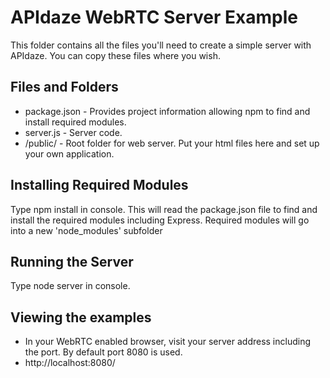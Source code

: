APIdaze WebRTC Server Example
=============================
This folder contains all the files you'll need to create a simple server with APIdaze. You can copy these files where you wish.

Files and Folders
-----------------

- package.json - Provides project information allowing npm to find and install required modules.
- server.js - Server code.
- /public/ - Root folder for web server. Put your html files here and set up your own application.

Installing Required Modules
---------------------------

Type npm install in console.
This will read the package.json file to find and install the required modules including Express.
Required modules will go into a new 'node_modules' subfolder

Running the Server
------------------

Type node server in console.

Viewing the examples
--------------------

- In your WebRTC enabled browser, visit your server address including the port. By default port 8080 is used.
- http://localhost:8080/
